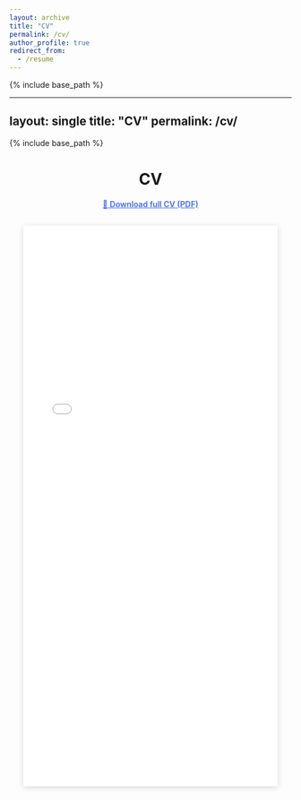 ```yaml
---
layout: archive
title: "CV"
permalink: /cv/
author_profile: true
redirect_from:
  - /resume
---
```

{% include base_path %}

---
layout: single
title: "CV"
permalink: /cv/
---

{% include base_path %}

<div style="text-align: center; margin-top: 1.5rem;">
  <h1>CV</h1>
  <p style="margin-top:0.8rem;">
    <a href="/files/Yeonju_Lee_CV.pdf"
       style="text-decoration:underline; font-weight:600; color:#4169E1;">
       📄 Download full CV (PDF)
    </a>
  </p>

  <iframe
    src="/files/Yeonju_Lee_CV.pdf"
    width="90%"
    height="1000px"
    style="border:none; box-shadow: 0 2px 10px rgba(0,0,0,0.15); margin-top: 1rem;">
  </iframe>
</div>

